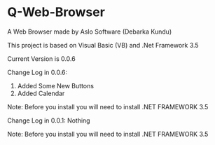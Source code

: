 # Q-Web-Browser

A Web Browser made by Aslo Software (Debarka Kundu)

This project is based on Visual Basic (VB) and .Net Framework 3.5

Current Version is 0.0.6

Change Log in 0.0.6:
1. Added Some New Buttons
2. Added Calendar

Note: Before you install you will need to install .NET FRAMEWORK 3.5

Change Log in 0.0.1:
Nothing

Note: Before you install you will need to install .NET FRAMEWORK 3.5
